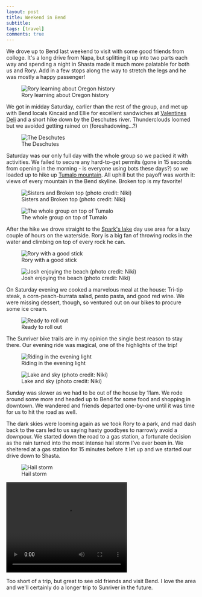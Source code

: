 ```yaml
---
layout: post
title: Weekend in Bend
subtitle: 
tags: [travel]
comments: true
---
```


We drove up to Bend last weekend to visit with some good friends from college. It's a long drive from Napa, but splitting it up into two parts each way and spending a night in Shasta made it much more palatable for both us and Rory. Add in a few stops along the way to stretch the legs and he was mostly a happy passenger!

<figure>
  <img src="{{site.url}}/assets/img/2025-08-09-weekend-in-bend/rory-learning.jpg" alt="Rory learning about Oregon history"/>
  <figcaption>Rory learning about Oregon history</figcaption>
</figure>

We got in midday Saturday, earlier than the rest of the group, and met up with Bend locals Kincaid and Ellie for excellent sandwiches at [Valentines Deli](https://valentinesdeli.com/) and a short hike down by the Deschutes river. Thunderclouds loomed but we avoided getting rained on (foreshadowing...?)

<figure>
  <img src="{{site.url}}/assets/img/2025-08-09-weekend-in-bend/deschutes.jpg" alt="The Deschutes"/>
  <figcaption>The Deschutes</figcaption>
</figure>

Saturday was our only full day with the whole group so we packed it with activities. We failed to secure any hard-to-get permits (gone in 15 seconds from opening in the morning - is everyone using bots these days?) so we loaded up to hike up [Tumalo mountain](https://www.alltrails.com/trail/us/oregon/tumalo-mountain). All uphill but the payoff was worth it: views of every mountain in the Bend skyline. Broken top is my favorite!

<figure>
  <img src="{{site.url}}/assets/img/2025-08-09-weekend-in-bend/sisters-broken-top.jpg" alt="Sisters and Broken top (photo credit: Niki)"/>
  <figcaption>Sisters and Broken top (photo credit: Niki)</figcaption>
</figure>

<figure>
  <img src="{{site.url}}/assets/img/2025-08-09-weekend-in-bend/tumalo-group.jpg" alt="The whole group on top of Tumalo"/>
  <figcaption>The whole group on top of Tumalo</figcaption>
</figure>

After the hike we drove straight to the [Spark's lake](https://www.fs.usda.gov/r06/deschutes/recreation/sparks-lake-day-use-area) day use area for a lazy couple of hours on the waterside. Rory is a big fan of throwing rocks in the water and climbing on top of every rock he can.

<figure>
  <img src="{{site.url}}/assets/img/2025-08-09-weekend-in-bend/rory-stick.jpg" alt="Rory with a good stick"/>
  <figcaption>Rory with a good stick</figcaption>
</figure>

<figure>
  <img src="{{site.url}}/assets/img/2025-08-09-weekend-in-bend/josh-beach.jpg" alt="Josh enjoying the beach (photo credit: Niki)"/>
  <figcaption>Josh enjoying the beach (photo credit: Niki)</figcaption>
</figure>

On Saturday evening we cooked a marvelous meal at the house: Tri-tip steak, a corn-peach-burrata salad, pesto pasta, and good red wine. We were missing dessert, though, so ventured out on our bikes to procure some ice cream.

<figure>
  <img src="{{site.url}}/assets/img/2025-08-09-weekend-in-bend/ready-to-roll-out.jpg" alt="Ready to roll out"/>
  <figcaption>Ready to roll out</figcaption>
</figure>

The Sunriver bike trails are in my opinion the single best reason to stay there. Our evening ride was magical, one of the highlights of the trip!

<figure>
  <img src="{{site.url}}/assets/img/2025-08-09-weekend-in-bend/riding-evening-light.jpg" alt="Riding in the evening light"/>
  <figcaption>Riding in the evening light</figcaption>
</figure>

<figure>
  <img src="{{site.url}}/assets/img/2025-08-09-weekend-in-bend/lake-and-sky.jpg" alt="Lake and sky (photo credit: Niki)"/>
  <figcaption>Lake and sky (photo credit: Niki)</figcaption>
</figure>

Sunday was slower as we had to be out of the house by 11am. We rode around some more and headed up to Bend for some food and shopping in downtown. We wandered and friends departed one-by-one until it was time for us to hit the road as well.

The dark skies were looming again as we took Rory to a park, and mad dash back to the cars led to us saying hasty goodbyes to narrowly avoid a downpour. We started down the road to a gas station, a fortunate decision as the rain turned into the most intense hail storm I've ever been in. We sheltered at a gas station for 15 minutes before it let up and we started our drive down to Shasta.

<figure>
  <img src="{{site.url}}/assets/img/2025-08-09-weekend-in-bend/hail.jpg" alt="Hail storm"/>
  <figcaption>Hail storm</figcaption>
</figure>

<video width="320" height="240" controls>
  <source src="{{site.url}}/assets/img/2025-08-09-weekend-in-bend/hail.mp4" type="video/mp4" alt="hail storm">
</video>

Too short of a trip, but great to see old friends and visit Bend. I love the area and we'll certainly do a longer trip to Sunriver in the future.
